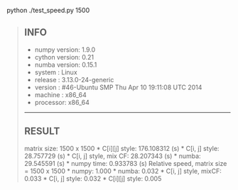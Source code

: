 python ./test_speed.py 1500
> INFO
> ----------------------------------------
> * numpy version: 1.9.0
> * cython version: 0.21
> * numba version: 0.15.1
> * system   : Linux
> * release  : 3.13.0-24-generic
> * version  : #46-Ubuntu SMP Thu Apr 10 19:11:08 UTC 2014
> * machine  : x86_64
> * processor: x86_64
> ----------------------------------------
> 
> RESULT
> ----------------------------------------
> matrix size: 1500 x 1500
>         * C[i][j] style:         176.108312 (s)
>         * C[i, j] style:         28.757729 (s)
>         * C[i, j] style, mix CF: 28.207343 (s)
>         * numba:                 29.545591 (s)
>         * numpy time:            0.933783 (s)
> Relative speed, matrix size = 1500 x 1500
>         *                numpy: 1.000
>         *                numba: 0.032
>         * C[i, j] style, mixCF: 0.033
>         *        C[i, j] style: 0.032
>         *        C[i][j] style: 0.005

